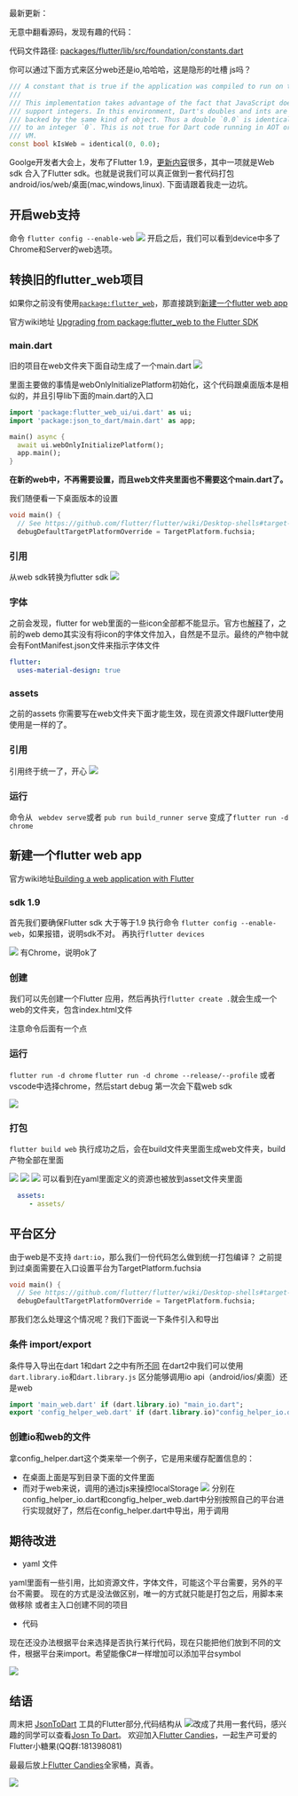 最新更新：

无意中翻看源码，发现有趣的代码：

代码文件路径:
[packages/flutter/lib/src/foundation/constants.dart](https://github.com/flutter/flutter/blob/master/packages/flutter/lib/src/foundation/constants.dart)

你可以通过下面方式来区分web还是io,哈哈哈，这是隐形的吐槽 js吗？
``` dart
/// A constant that is true if the application was compiled to run on the web.
///
/// This implementation takes advantage of the fact that JavaScript does not
/// support integers. In this environment, Dart's doubles and ints are
/// backed by the same kind of object. Thus a double `0.0` is identical
/// to an integer `0`. This is not true for Dart code running in AOT or on the
/// VM.
const bool kIsWeb = identical(0, 0.0);
```



Goolge开发者大会上，发布了Flutter 1.9，[更新内容](https://github.com/flutter/flutter/wiki/Release-Notes-Flutter-1.9.1)很多，其中一项就是Web sdk 合入了Flutter sdk。也就是说我们可以真正做到一套代码打包android/ios/web/桌面(mac,windows,linux). 下面请跟着我走一边坑。

## 开启web支持
命令
`flutter config --enable-web`
![](https://user-gold-cdn.xitu.io/2019/9/15/16d33f23857437f3?w=515&h=258&f=png&s=23842)
开启之后，我们可以看到device中多了Chrome和Server的web选项。

## 转换旧的flutter_web项目

如果你之前没有使用[`package:flutter_web`](https://github.com/flutter/website)，那直接跳到[新建一个flutter web app](#heading-3)

官方wiki地址 [Upgrading from package:flutter_web to the Flutter SDK](https://github.com/flutter/flutter/wiki/Upgrading-from-package:flutter_web-to-the-Flutter-SDK)

### main.dart
旧的项目在web文件夹下面自动生成了一个main.dart
![](https://user-gold-cdn.xitu.io/2019/9/15/16d34051fc17e1d1?w=535&h=270&f=png&s=16613)

里面主要做的事情是webOnlyInitializePlatform初始化，这个代码跟桌面版本是相似的，并且引导lib下面的main.dart的入口
``` dart
import 'package:flutter_web_ui/ui.dart' as ui;
import 'package:json_to_dart/main.dart' as app;

main() async {
  await ui.webOnlyInitializePlatform();
  app.main();
}
```
**在新的web中，不再需要设置，而且web文件夹里面也不需要这个main.dart了。**

我们随便看一下桌面版本的设置
``` dart
void main() {
  // See https://github.com/flutter/flutter/wiki/Desktop-shells#target-platform-override
  debugDefaultTargetPlatformOverride = TargetPlatform.fuchsia;
```
### 引用
从web sdk转换为flutter sdk
![](https://user-gold-cdn.xitu.io/2019/9/15/16d340ed6c0a03d7?w=1099&h=441&f=png&s=26238)

### 字体
之前会发现，flutter for web里面的一些icon全部都不能显示。官方也[解释](https://github.com/flutter/flutter/issues/32540#issuecomment-491498679)了，之前的web demo其实没有将icon的字体文件加入，自然是不显示。最终的产物中就会有FontManifest.json文件来指示字体文件
``` yaml
flutter:
  uses-material-design: true
```

### assets
之前的assets 你需要写在web文件夹下面才能生效，现在资源文件跟Flutter使用使用是一样的了。

### 引用
引用终于统一了，开心
![](https://user-gold-cdn.xitu.io/2019/9/15/16d341d58160f96c?w=1092&h=334&f=png&s=32419)

### 运行
命令从
` webdev serve`或者 `pub run build_runner serve` 变成了`flutter run -d chrome`

## 新建一个flutter web app

官方wiki地址[Building a web application with Flutter](https://github.com/flutter/flutter/wiki/Building-a-web-application-with-Flutter)

### sdk 1.9
首先我们要确保Flutter sdk 大于等于1.9
执行命令
`flutter config --enable-web`，如果报错，说明sdk不对。
再执行`flutter devices`

![](https://user-gold-cdn.xitu.io/2019/9/15/16d342bb80381a1f?w=881&h=132&f=png&s=20520)
有Chrome，说明ok了

### 创建
我们可以先创建一个Flutter 应用，然后再执行`flutter create .`就会生成一个web的文件夹，包含index.html文件

注意命令后面有一个点

### 运行
`flutter run -d chrome`
`flutter run -d chrome --release/--profile`
或者vscode中选择chrome，然后start debug
第一次会下载web sdk

![](https://user-gold-cdn.xitu.io/2019/9/15/16d3433c29b4a659?w=1208&h=134&f=png&s=24715)

### 打包
`flutter build web` 执行成功之后，会在build文件夹里面生成web文件夹，build产物全部在里面

![](https://user-gold-cdn.xitu.io/2019/9/15/16d34d9c151f677c?w=505&h=288&f=png&s=17119)
![](https://user-gold-cdn.xitu.io/2019/9/15/16d34d680002f3b9?w=461&h=331&f=png&s=16558)
![](https://user-gold-cdn.xitu.io/2019/9/15/16d34d6f1b8ed710?w=475&h=207&f=png&s=8345)
可以看到在yaml里面定义的资源也被放到asset文件夹里面
```yaml
  assets:
     - assets/
```

## 平台区分

由于web是不支持 `dart:io`，那么我们一份代码怎么做到统一打包编译？
之前提到过桌面需要在入口设置平台为TargetPlatform.fuchsia
``` dart
void main() {
  // See https://github.com/flutter/flutter/wiki/Desktop-shells#target-platform-override
  debugDefaultTargetPlatformOverride = TargetPlatform.fuchsia;
```
那我们怎么处理这个情况呢？我们下面说一下条件引入和导出

### 条件 import/export
条件导入导出在dart 1和dart 2之中有所[不同](https://medium.com/@dvargahali/dart-2-conditional-imports-update-16147a776aa8)
在dart2中我们可以使用`dart.library.io`和`dart.library.js` 区分能够调用io api（android/ios/桌面）还是web
``` dart
import 'main_web.dart' if (dart.library.io) "main_io.dart";
export 'config_helper_web.dart' if (dart.library.io)"config_helper_io.dart";
```

### 创建io和web的文件
拿config_helper.dart这个类来举一个例子，它是用来缓存配置信息的：
- 在桌面上面是写到目录下面的文件里面
- 而对于web来说，调用的通过js来操控localStorage
![](https://user-gold-cdn.xitu.io/2019/9/15/16d345dbb1640ec0?w=279&h=109&f=png&s=11242)
分别在config_helper_io.dart和congfig_helper_web.dart中分别按照自己的平台进行实现就好了，然后在config_helper.dart中导出，用于调用

## 期待改进
- yaml 文件

yaml里面有一些引用，比如资源文件，字体文件，可能这个平台需要，另外的平台不需要。
现在的方式是没法做区别，唯一的方式就只能是打包之后，用脚本来做移除 或者主入口创建不同的项目

- 代码

现在还没办法根据平台来选择是否执行某行代码，现在只能把他们放到不同的文件，根据平台来import。希望能像C#一样增加可以添加平台symbol

![](https://user-gold-cdn.xitu.io/2019/9/15/16d34cbaf5fc53ba?w=415&h=291&f=png&s=19161)

## 结语

周末把 [JsonToDart](https://juejin.im/post/6844903875833495566) 工具的Flutter部分,代码结构从
![](https://user-gold-cdn.xitu.io/2019/9/15/16d34cf3829d4f23?w=305&h=183&f=png&s=8150)改成了共用一套代码，感兴趣的同学可以查看[Josn To Dart](https://github.com/fluttercandies/JsonToDart)。
欢迎加入[Flutter Candies](https://github.com/fluttercandies)，一起生产可爱的Flutter小糖果(QQ群:181398081)

最最后放上[Flutter Candies](https://github.com/fluttercandies)全家桶，真香。

![](https://user-gold-cdn.xitu.io/2019/5/29/16b02e0775f4af97?w=1920&h=1920&f=png&s=131155)